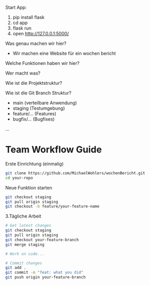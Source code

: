 Start App:
1. pip install flask
2. cd app
3. flask run
4. open http://127.0.0.1:5000/



Was genau machen wir hier?
- Wir machen eine Website für ein wochen bericht

Welche Funktionen haben wir hier?


Wer macht was?


Wie ist die Projektstruktur?


Wie ist die Git Branch Struktur?
- main (verteilbare Anwendung)
- staging (Testumgebung)
- feature/... (Features)
- bugfix/... (Bugfixes)



...

# Team Workflow Guide

Erste Einrichtung (einmalig)
   ```bash
   git clone https://github.com/MichaelWohlers/wochenBericht.git
   cd your-repo
   ```
Neue Funktion starten
   ```bash
   git checkout staging
   git pull origin staging
   git checkout -b feature/your-feature-name
   ```

3.Tägliche Arbeit
   ```bash
   # Get latest changes
   git checkout staging
   git pull origin staging
   git checkout your-feature-branch
   git merge staging

   # Work on code...

   # Commit changes
   git add .
   git commit -m "feat: what you did"
   git push origin your-feature-branch
   ```


